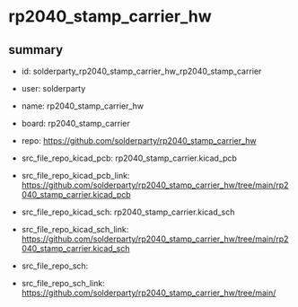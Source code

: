 # rp2040_stamp_carrier_hw
 
## summary 
* id: solderparty_rp2040_stamp_carrier_hw_rp2040_stamp_carrier
* user: solderparty
* name: rp2040_stamp_carrier_hw
* board: rp2040_stamp_carrier
* repo: https://github.com/solderparty/rp2040_stamp_carrier_hw
* src_file_repo_kicad_pcb: rp2040_stamp_carrier.kicad_pcb
* src_file_repo_kicad_pcb_link: https://github.com/solderparty/rp2040_stamp_carrier_hw/tree/main/rp2040_stamp_carrier.kicad_pcb
* src_file_repo_kicad_sch: rp2040_stamp_carrier.kicad_sch
* src_file_repo_kicad_sch_link: https://github.com/solderparty/rp2040_stamp_carrier_hw/tree/main/rp2040_stamp_carrier.kicad_sch

* src_file_repo_sch: 
* src_file_repo_sch_link: https://github.com/solderparty/rp2040_stamp_carrier_hw/tree/main/






